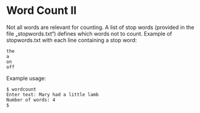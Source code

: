 # Word Count II

Not all words are relevant for counting. A list of stop words (provided in the file „stopwords.txt“) defines which words
not to count. Example of stopwords.txt with each line containing a stop word:

```text
the
a
on
off
```

Example usage:

```shell
$ wordcount
Enter text: Mary had a little lamb
Number of words: 4
$
```
